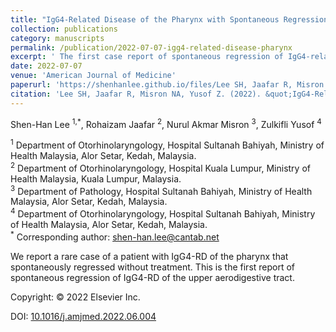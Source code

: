 ```yaml
---
title: "IgG4-Related Disease of the Pharynx with Spontaneous Regression"
collection: publications
category: manuscripts
permalink: /publication/2022-07-07-igg4-related-disease-pharynx  
excerpt: ' The first case report of spontaneous regression of IgG4-related disease of the upper aerodigestive tract.'
date: 2022-07-07
venue: 'American Journal of Medicine'
paperurl: 'https://shenhanlee.github.io/files/Lee SH, Jaafar R, Misron NA, Yusof Z_American Journal Medicine_2022.pdf'
citation: 'Lee SH, Jaafar R, Misron NA, Yusof Z. (2022). &quot;IgG4-Related Disease of the Pharynx with Spontaneous Regression.&quot; <i>American Journal of Medicine</i>. 135(11):e420-e422.'  
---
```


Shen-Han Lee <sup>1,*</sup>, Rohaizam Jaafar <sup>2</sup>, Nurul Akmar Misron <sup>3</sup>, Zulkifli Yusof <sup>4</sup>  

<sup>1</sup> Department of Otorhinolaryngology, Hospital Sultanah Bahiyah, Ministry of Health Malaysia, Alor Setar, Kedah, Malaysia.   
<sup>2</sup> Department of Otorhinolaryngology, Hospital Kuala Lumpur, Ministry of Health Malaysia, Kuala Lumpur, Malaysia.  
<sup>3</sup> Department of Pathology, Hospital Sultanah Bahiyah, Ministry of Health Malaysia, Alor Setar, Kedah, Malaysia.  
<sup>4</sup> Department of Otorhinolaryngology, Hospital Sultanah Bahiyah, Ministry of Health Malaysia, Alor Setar, Kedah, Malaysia.  
<sup>*</sup> Corresponding author: [shen-han.lee@cantab.net](mailto:shen-han.lee@cantab.net) 

We report a rare case of a patient with IgG4-RD of the pharynx that spontaneously regressed without treatment. This is the first report of spontaneous regression of IgG4-RD of the upper aerodigestive tract.  

Copyright: © 2022 Elsevier Inc. 

DOI: [10.1016/j.amjmed.2022.06.004](https://doi.org/10.1016/j.amjmed.2022.06.004)  
